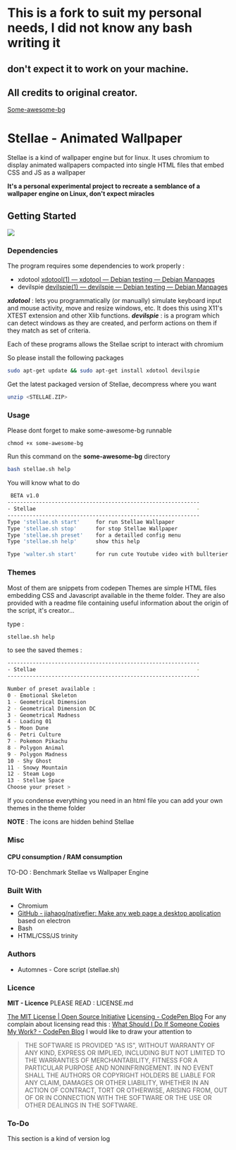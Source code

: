 # This is a fork to suit my personal needs, I did not know any bash writing it

## don't expect it to work on your machine.

## All credits to original creator.

[Some-awesome-bg](https://github.com/Kosteron/Some-awesome-bg)

# Stellae - Animated Wallpaper

Stellae is a kind of wallpaper engine but for linux. It uses chromium to display animated wallpapers compacted into single HTML files that embed CSS and JS as a wallpaper

**It's a personal experimental project to recreate a semblance of a wallpaper engine on Linux, don't expect miracles**

## Getting Started

![](output.gif)

### Dependencies

The program requires some dependencies to work properly :

- xdotool [xdotool(1) — xdotool — Debian testing — Debian Manpages](https://manpages.debian.org/testing/xdotool/xdotool.1.en.html)
- devilspie [devilspie(1) — devilspie — Debian testing — Debian Manpages](https://manpages.debian.org/testing/devilspie/devilspie.1.en.html)

**_xdotool_** : lets you programmatically (or manually) simulate keyboard input and mouse activity, move and resize windows, etc. It does this using X11's XTEST extension and other Xlib functions.
**_devilspie_** : is a program which can detect windows as they are created, and perform actions on them if they match as set of criteria.

Each of these programs allows the Stellae script to interact with chromium

So please install the following packages

```bash
sudo apt-get update && sudo apt-get install xdotool devilspie
```

Get the latest packaged version of Stellae, decompress where you want

```bash
unzip <STELLAE.ZIP>
```

### Usage

Please dont forget to make some-awesome-bg runnable

```
chmod +x some-awesome-bg
```

Run this command on the **some-awesome-bg** directory

```bash
bash stellae.sh help
```

You will know what to do

```bash
 BETA v1.0
-------------------------------------------------------------
- Stellae                                                   -
-------------------------------------------------------------
Type 'stellae.sh start'		for run Stellae Wallpaper
Type 'stellae.sh stop'		for stop Stellae Wallpaper
Type 'stellae.sh preset'	for a detailled config menu
Type 'stellae.sh help'		show this help

Type 'walter.sh start'		for run cute Youtube video with bullterier

```

### Themes

Most of them are snippets from codepen
Themes are simple HTML files embedding CSS and Javascript available in the theme folder.
They are also provided with a readme file containing useful information about the origin of the script, it's creator...

type :

```bash
stellae.sh help
```

to see the saved themes :

```bash
-------------------------------------------------------------
- Stellae                                                   -
-------------------------------------------------------------

Number of preset available :
0 - Emotional Skeleton
1 - Geometrical Dimension
2 - Geometrical Dimension DC
3 - Geometrical Madness
4 - Loading 01
5 - Moon Dune
6 - Petri Culture
7 - Pokemon Pikachu
8 - Polygon Animal
9 - Polygon Madness
10 - Shy Ghost
11 - Snowy Mountain
12 - Steam Logo
13 - Stellae Space
Choose your preset >
```

If you condense everything you need in an html file you can add your own themes in the theme folder

**NOTE** : The icons are hidden behind Stellae

### Misc

#### CPU consumption / RAM consumption

TO-DO : Benchmark Stellae vs Wallpaper Engine

####

### Built With

- Chromium
- [GitHub - jiahaog/nativefier: Make any web page a desktop application](https://github.com/jiahaog/nativefier) based on electron
- Bash
- HTML/CSS/JS trinity

### Authors

- Automnes - Core script (stellae.sh)

### Licence

**MIT - Licence** PLEASE READ : LICENSE.md

[The MIT License | Open Source Initiative](https://opensource.org/licenses/MIT)
[Licensing - CodePen Blog](https://blog.codepen.io/legal/licensing/)
For any complain about licensing read this :
[What Should I Do If Someone Copies My Work? - CodePen Blog](https://blog.codepen.io/documentation/faq/copied-work/)
I would like to draw your attention to

> THE SOFTWARE IS PROVIDED "AS IS", WITHOUT WARRANTY OF ANY KIND, EXPRESS OR IMPLIED, INCLUDING BUT NOT LIMITED TO THE WARRANTIES OF MERCHANTABILITY, FITNESS FOR A PARTICULAR PURPOSE AND NONINFRINGEMENT. IN NO EVENT SHALL THE AUTHORS OR COPYRIGHT HOLDERS BE LIABLE FOR ANY CLAIM, DAMAGES OR OTHER LIABILITY, WHETHER IN AN ACTION OF CONTRACT, TORT OR OTHERWISE, ARISING FROM, OUT OF OR IN CONNECTION WITH THE SOFTWARE OR THE USE OR OTHER DEALINGS IN THE SOFTWARE.

### To-Do

This section is a kind of version log
